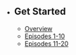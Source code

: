 - ## Get Started
    - [Overview](/{{route}}/{{version}}/overview)
    - [Episodes 1-10](/{{route}}/{{version}}/lessons1)
    - [Episodes 11-20](/{{route}}/{{version}}/lessons2)